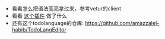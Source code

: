 - 看看怎么把语法高亮拿过来，参考vetur的client
- 看看 [这个插件](https://github.com/microsoft/monaco-editor/blob/main/webpack-plugin/src/index.ts) 做了什么
- 还有这个todolanguage的仓库: https://github.com/amazzalel-habib/TodoLangEditor